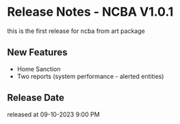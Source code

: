 # Release Notes - NCBA V1.0.1

this is the first release for ncba from art package 
## New Features

- Home Sanction
- Two reports (system performance - alerted entities) 


## Release Date 
released at 09-10-2023 9:00 PM


